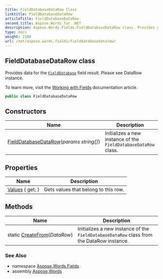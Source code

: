 ```yaml
---
title: FieldDatabaseDataRow Class
linktitle: FieldDatabaseDataRow
articleTitle: FieldDatabaseDataRow
second_title: Aspose.Words for .NET
description: Aspose.Words.Fields.FieldDatabaseDataRow class. Provides data for the FieldDatabase field result. Please see DataRow instance in C#.
type: docs
weight: 2100
url: /net/aspose.words.fields/fielddatabasedatarow/
---
```

## FieldDatabaseDataRow class

Provides data for the [`FieldDatabase`](../fielddatabase/) field result. Please see DataRow instance.

To learn more, visit the [Working with Fields](https://docs.aspose.com/words/net/working-with-fields/) documentation article.

```csharp
public class FieldDatabaseDataRow
```

## Constructors

| Name | Description |
| --- | --- |
| [FieldDatabaseDataRow](fielddatabasedatarow/)(*params string[]*) | Initializes a new instance of the `FieldDatabaseDataRow` class. |

## Properties

| Name | Description |
| --- | --- |
| [Values](../../aspose.words.fields/fielddatabasedatarow/values/) { get; } | Gets values that belong to this row. |

## Methods

| Name | Description |
| --- | --- |
| static [CreateFrom](../../aspose.words.fields/fielddatabasedatarow/createfrom/)(*DataRow*) | Initializes a new instance of the `FieldDatabaseDataRow` class from the DataRow instance. |

### See Also

* namespace [Aspose.Words.Fields](../../aspose.words.fields/)
* assembly [Aspose.Words](../../)
